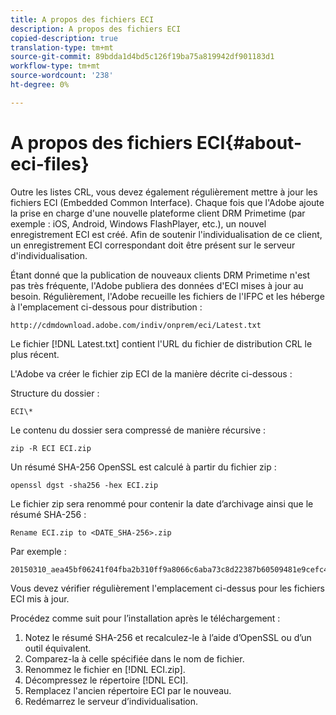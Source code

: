 ```yaml
---
title: A propos des fichiers ECI
description: A propos des fichiers ECI
copied-description: true
translation-type: tm+mt
source-git-commit: 89bdda1d4bd5c126f19ba75a819942df901183d1
workflow-type: tm+mt
source-wordcount: '238'
ht-degree: 0%

---
```



# A propos des fichiers ECI{#about-eci-files}

Outre les listes CRL, vous devez également régulièrement mettre à jour les fichiers ECI (Embedded Common Interface). Chaque fois que l&#39;Adobe ajoute la prise en charge d&#39;une nouvelle plateforme client DRM Primetime (par exemple : iOS, Android, Windows FlashPlayer, etc.), un nouvel enregistrement ECI est créé. Afin de soutenir l&#39;individualisation de ce client, un enregistrement ECI correspondant doit être présent sur le serveur d&#39;individualisation.

Étant donné que la publication de nouveaux clients DRM Primetime n&#39;est pas très fréquente, l&#39;Adobe publiera des données d&#39;ECI mises à jour au besoin. Régulièrement, l&#39;Adobe recueille les fichiers de l&#39;IFPC et les héberge à l&#39;emplacement ci-dessous pour distribution :

```
http://cdmdownload.adobe.com/indiv/onprem/eci/Latest.txt
```

Le fichier [!DNL Latest.txt] contient l&#39;URL du fichier de distribution CRL le plus récent.

L&#39;Adobe va créer le fichier zip ECI de la manière décrite ci-dessous :

Structure du dossier :

```
ECI\*
```

Le contenu du dossier sera compressé de manière récursive :

```
zip -R ECI ECI.zip
```

Un résumé SHA-256 OpenSSL est calculé à partir du fichier zip :

```
openssl dgst -sha256 -hex ECI.zip
```

Le fichier zip sera renommé pour contenir la date d’archivage ainsi que le résumé SHA-256 :

```
Rename ECI.zip to <DATE_SHA-256>.zip
```

Par exemple :

```
20150310_aea45bf06241f04fba2b310ff9a8066c6aba73c8d22387b60509481e9cefc43e.zip
```

Vous devez vérifier régulièrement l&#39;emplacement ci-dessus pour les fichiers ECI mis à jour.

Procédez comme suit pour l’installation après le téléchargement :

1. Notez le résumé SHA-256 et recalculez-le à l’aide d’OpenSSL ou d’un outil équivalent.
1. Comparez-la à celle spécifiée dans le nom de fichier.
1. Renommez le fichier en [!DNL ECI.zip].
1. Décompressez le répertoire [!DNL ECI].
1. Remplacez l&#39;ancien répertoire ECI par le nouveau.
1. Redémarrez le serveur d’individualisation.

